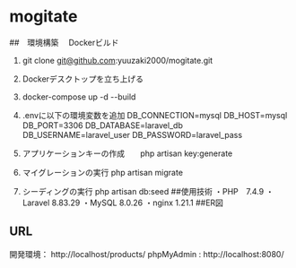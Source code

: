 # mogitate

##　環境構築
　Dockerビルド
 1. git clone git@github.com:yuuzaki2000/mogitate.git
 2. Dockerデスクトップを立ち上げる
 3. docker-compose up -d --build
 4. .envに以下の環境変数を追加
DB_CONNECTION=mysql
DB_HOST=mysql
DB_PORT=3306
DB_DATABASE=laravel_db
DB_USERNAME=laravel_user
DB_PASSWORD=laravel_pass

 6. アプリケーションキーの作成　　php artisan key:generate
 7. マイグレーションの実行      php artisan migrate
 8. シーディングの実行      php artisan db:seed
##使用技術
・PHP　7.4.9
・Laravel 8.83.29
・MySQL  8.0.26
・nginx  1.21.1
##ER図


## URL
  開発環境： http://localhost/products/
  phpMyAdmin : http://localhost:8080/
